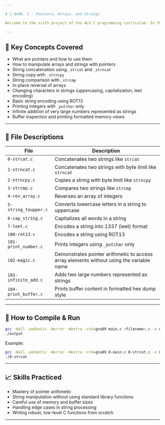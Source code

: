 ```yaml
---

# 📌 0x06. C - Pointers, Arrays, and Strings

Welcome to the sixth project of the ALX C programming curriculum. In this module, I learned how to manipulate strings and arrays in C using pointers, and implemented several standard library-like functions from scratch.

---
```


## 🧠 Key Concepts Covered

* What are pointers and how to use them
* How to manipulate arrays and strings with pointers
* String concatenation using `_strcat` and `_strncat`
* String copy with `_strncpy`
* String comparison with `_strcmp`
* In-place reversal of arrays
* Changing characters in strings (uppercasing, capitalization, leet encoding)
* Basic string encoding using ROT13
* Printing integers with `_putchar` only
* Infinite addition of very large numbers represented as strings
* Buffer inspection and printing formatted memory views

---

## 📂 File Descriptions

| File                 | Description                                                                              |
| -------------------- | ---------------------------------------------------------------------------------------- |
| `0-strcat.c`         | Concatenates two strings like `strcat`                                                   |
| `1-strncat.c`        | Concatenates two strings with byte limit like `strncat`                                  |
| `2-strncpy.c`        | Copies a string with byte limit like `strncpy`                                           |
| `3-strcmp.c`         | Compares two strings like `strcmp`                                                       |
| `4-rev_array.c`      | Reverses an array of integers                                                            |
| `5-string_toupper.c` | Converts lowercase letters in a string to uppercase                                      |
| `6-cap_string.c`     | Capitalizes all words in a string                                                        |
| `7-leet.c`           | Encodes a string into 1337 (leet) format                                                 |
| `100-rot13.c`        | Encodes a string using ROT13                                                             |
| `101-print_number.c` | Prints integers using `_putchar` only                                                    |
| `102-magic.c`        | Demonstrates pointer arithmetic to access array elements without using the variable name |
| `103-infinite_add.c` | Adds two large numbers represented as strings                                            |
| `104-print_buffer.c` | Prints buffer content in formatted hex dump style                                        |

---

## 🧪 How to Compile & Run

```bash
gcc -Wall -pedantic -Werror -Wextra -std=gnu89 main.c <filename>.c -o output
./output
```

Example:

```bash
gcc -Wall -pedantic -Werror -Wextra -std=gnu89 0-main.c 0-strcat.c -o 0-strcat
./0-strcat
```

---

## 📈 Skills Practiced

* Mastery of pointer arithmetic
* String manipulation without using standard library functions
* Careful use of memory and buffer sizes
* Handling edge cases in string processing
* Writing robust, low-level C functions from scratch

---
